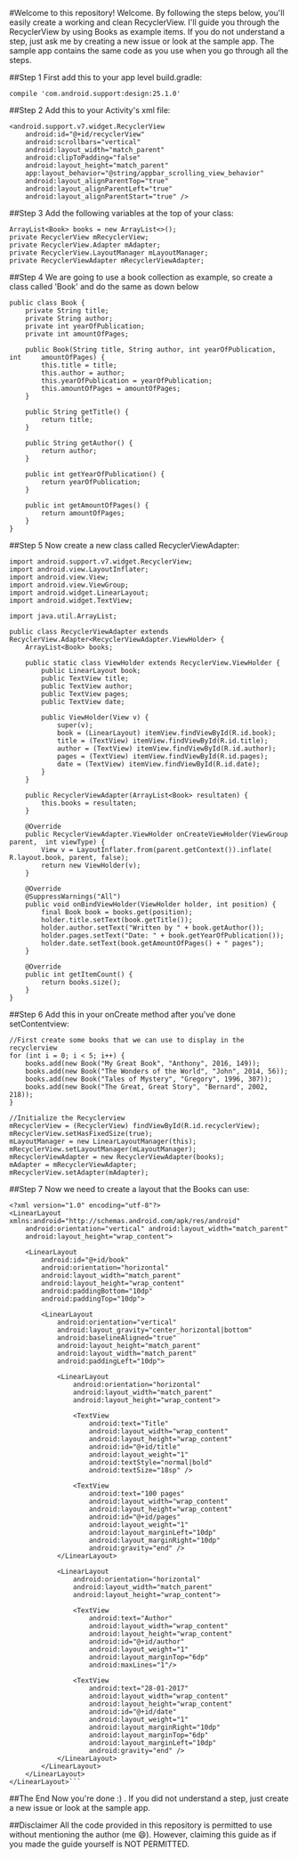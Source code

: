 #Welcome to this repository!
Welcome. By following the steps below, you'll easily create a working and clean RecyclerView. I'll guide you through the RecyclerView by using Books as example items. If you do not understand a step, just ask me by creating a new issue or look at the sample app. The sample app contains the same code as you use when you go through all the steps.

##Step 1
First add this to your app level build.gradle:
```
compile 'com.android.support:design:25.1.0'
```
##Step 2
Add this to your Activity's xml file:
```
<android.support.v7.widget.RecyclerView
	android:id="@+id/recyclerView"
	android:scrollbars="vertical"
	android:layout_width="match_parent"
	android:clipToPadding="false"
	android:layout_height="match_parent"
	app:layout_behavior="@string/appbar_scrolling_view_behavior"
	android:layout_alignParentTop="true"
	android:layout_alignParentLeft="true"
	android:layout_alignParentStart="true" />
```
##Step 3
Add the following variables at the top of your class:
```
ArrayList<Book> books = new ArrayList<>();
private RecyclerView mRecyclerView;
private RecyclerView.Adapter mAdapter;
private RecyclerView.LayoutManager mLayoutManager;
private RecyclerViewAdapter mRecyclerViewAdapter;
```
##Step 4
We are going to use a book collection as example, so create a class called 'Book' and do the same as down below
```
public class Book {
    private String title;
    private String author;
    private int yearOfPublication;
    private int amountOfPages;

    public Book(String title, String author, int yearOfPublication, int 	amountOfPages) {
        this.title = title;
        this.author = author;
        this.yearOfPublication = yearOfPublication;
        this.amountOfPages = amountOfPages;
    }

    public String getTitle() {
        return title;
    }

    public String getAuthor() {
        return author;
    }

    public int getYearOfPublication() {
        return yearOfPublication;
    }

    public int getAmountOfPages() {
        return amountOfPages;
    }
}
```
##Step 5
Now create a new class called RecyclerViewAdapter:
```
import android.support.v7.widget.RecyclerView;
import android.view.LayoutInflater;
import android.view.View;
import android.view.ViewGroup;
import android.widget.LinearLayout;
import android.widget.TextView;

import java.util.ArrayList;

public class RecyclerViewAdapter extends RecyclerView.Adapter<RecyclerViewAdapter.ViewHolder> {
	ArrayList<Book> books;

	public static class ViewHolder extends RecyclerView.ViewHolder {
	    public LinearLayout book;
	    public TextView title;
	    public TextView author;
	    public TextView pages;
	    public TextView date;

	    public ViewHolder(View v) {
	        super(v);
	        book = (LinearLayout) itemView.findViewById(R.id.book);
	        title = (TextView) itemView.findViewById(R.id.title);
	        author = (TextView) itemView.findViewById(R.id.author);
	        pages = (TextView) itemView.findViewById(R.id.pages);
	        date = (TextView) itemView.findViewById(R.id.date);
	    }
	}

	public RecyclerViewAdapter(ArrayList<Book> resultaten) {
	    this.books = resultaten;
	}

	@Override
	public RecyclerViewAdapter.ViewHolder onCreateViewHolder(ViewGroup parent, 	int viewType) {
	    View v = LayoutInflater.from(parent.getContext()).inflate(	R.layout.book, parent, false);
	    return new ViewHolder(v);
	}

	@Override
	@SuppressWarnings("All")
	public void onBindViewHolder(ViewHolder holder, int position) {
	    final Book book = books.get(position);
	    holder.title.setText(book.getTitle());
	    holder.author.setText("Written by " + book.getAuthor());
	    holder.pages.setText("Date: " + book.getYearOfPublication());
	    holder.date.setText(book.getAmountOfPages() + " pages");
	}

	@Override
	public int getItemCount() {
	    return books.size();
	}
}
```
##Step 6
Add this in your onCreate method after you've done setContentview:
```
//First create some books that we can use to display in the recyclerview
for (int i = 0; i < 5; i++) {
    books.add(new Book("My Great Book", "Anthony", 2016, 149));
    books.add(new Book("The Wonders of the World", "John", 2014, 56));
    books.add(new Book("Tales of Mystery", "Gregory", 1996, 307));
    books.add(new Book("The Great, Great Story", "Bernard", 2002, 218));
}

//Initialize the Recyclerview
mRecyclerView = (RecyclerView) findViewById(R.id.recyclerView);
mRecyclerView.setHasFixedSize(true);
mLayoutManager = new LinearLayoutManager(this);
mRecyclerView.setLayoutManager(mLayoutManager);
mRecyclerViewAdapter = new RecyclerViewAdapter(books);
mAdapter = mRecyclerViewAdapter;
mRecyclerView.setAdapter(mAdapter);
```
##Step 7
Now we need to create a layout that the Books can use:
```
<?xml version="1.0" encoding="utf-8"?>
<LinearLayout xmlns:android="http://schemas.android.com/apk/res/android"
    android:orientation="vertical" android:layout_width="match_parent"
    android:layout_height="wrap_content">

    <LinearLayout
        android:id="@+id/book"
        android:orientation="horizontal"
        android:layout_width="match_parent"
        android:layout_height="wrap_content"
        android:paddingBottom="10dp"
        android:paddingTop="10dp">

        <LinearLayout
            android:orientation="vertical"
            android:layout_gravity="center_horizontal|bottom"
            android:baselineAligned="true"
            android:layout_height="match_parent"
            android:layout_width="match_parent"
            android:paddingLeft="10dp">

            <LinearLayout
                android:orientation="horizontal"
                android:layout_width="match_parent"
                android:layout_height="wrap_content">

                <TextView
                    android:text="Title"
                    android:layout_width="wrap_content"
                    android:layout_height="wrap_content"
                    android:id="@+id/title"
                    android:layout_weight="1"
                    android:textStyle="normal|bold"
                    android:textSize="18sp" />

                <TextView
                    android:text="100 pages"
                    android:layout_width="wrap_content"
                    android:layout_height="wrap_content"
                    android:id="@+id/pages"
                    android:layout_weight="1"
                    android:layout_marginLeft="10dp"
                    android:layout_marginRight="10dp"
                    android:gravity="end" />
            </LinearLayout>

            <LinearLayout
                android:orientation="horizontal"
                android:layout_width="match_parent"
                android:layout_height="wrap_content">

                <TextView
                    android:text="Author"
                    android:layout_width="wrap_content"
                    android:layout_height="wrap_content"
                    android:id="@+id/author"
                    android:layout_weight="1"
                    android:layout_marginTop="6dp"
                    android:maxLines="1"/>

                <TextView
                    android:text="28-01-2017"
                    android:layout_width="wrap_content"
                    android:layout_height="wrap_content"
                    android:id="@+id/date"
                    android:layout_weight="1"
                    android:layout_marginRight="10dp"
                    android:layout_marginTop="6dp"
                    android:layout_marginLeft="10dp"
                    android:gravity="end" />
            </LinearLayout>
        </LinearLayout>
    </LinearLayout>
</LinearLayout>```
```
##The End
Now you're done :) . If you did not understand a step, just create a new issue or look at the sample app.


##Disclaimer
All the code provided in this repository is permitted to use without mentioning the author (me :smile:). However, claiming this guide as if you made the guide yourself is NOT PERMITTED.
